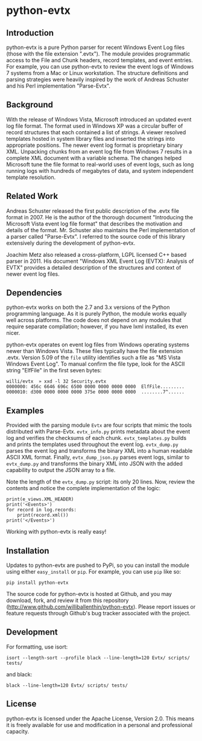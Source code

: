 python-evtx
===========

Introduction
------------

python-evtx is a pure Python parser for recent Windows Event Log files (those with the file extension ".evtx").  The module provides programmatic access to the File and Chunk headers, record templates, and event entries.  For example, you can use python-evtx to review the event logs of Windows 7 systems from a Mac or Linux workstation. The structure definitions and parsing strategies were heavily inspired by the work of Andreas Schuster and his Perl implementation "Parse-Evtx".

Background
----------
With the release of Windows Vista, Microsoft introduced an updated event log file format.  The format used in Windows XP was a circular buffer of record structures that each contained a list of strings.  A viewer resolved templates hosted in system library files and inserted the strings into appropriate positions.  The newer event log format is proprietary binary XML.  Unpacking chunks from an event log file from Windows 7 results in a complete XML document with a variable schema.  The changes helped Microsoft tune the file format to real-world uses of event logs, such as long running logs with hundreds of megabytes of data, and system independent template resolution.

Related Work
------------
Andreas Schuster released the first public description of the .evtx file format in 2007.  He is the author of the thorough document "Introducing the Microsoft Vista event log file format" that describes the motivation and details of the format.  Mr. Schuster also maintains the Perl implementation of a parser called "Parse-Evtx".  I referred to the source code of this library extensively during the development of python-evtx.

Joachim Metz also released a cross-platform, LGPL licensed C++ based parser in 2011.  His document "Windows XML Event Log (EVTX): Analysis of EVTX" provides a detailed description of the structures and context of newer event log files.

Dependencies
------------
python-evtx works on both the 2.7 and 3.x versions of the Python programming language. As it is purely Python, the module works equally well across platforms.  The code does not depend on any modules that require separate compilation; however, if you have lxml installed, its even nicer.

python-evtx operates on event log files from Windows operating systems newer than Windows Vista.  These files typically have the file extension .evtx.  Version 5.09 of the `file` utility identifies such a file as "MS Vista Windows Event Log".  To manual confirm the file type, look for the ASCII string "ElfFile" in the first seven bytes:

    willi/evtx  » xxd -l 32 Security.evtx 
    0000000: 456c 6646 696c 6500 0000 0000 0000 0000  ElfFile.........
    0000010: d300 0000 0000 0000 375e 0000 0000 0000  ........7^......


Examples
--------
Provided with the parsing module `Evtx` are four scripts that mimic the tools distributed with Parse-Evtx.  `evtx_info.py` prints metadata about the event log and verifies the checksums of each chunk.  `evtx_templates.py` builds and prints the templates used throughout the event log. `evtx_dump.py` parses the event log and transforms the binary XML into a human readable ASCII XML format. Finally, `evtx_dump_json.py` parses event logs, similar to `evtx_dump.py` and transforms the binary XML into JSON with the added capability to output the JSON array to a file. 

Note the length of the `evtx_dump.py` script: its only 20 lines.  Now, review the contents and notice the complete implementation of the logic:

    print(e_views.XML_HEADER)
    print('<Events>')
    for record in log.records:
        print(record.xml())
    print('</Events>')  

Working with python-evtx is really easy!


Installation
------------
Updates to python-evtx are pushed to PyPi, so you can install the module using either `easy_install` or `pip`.  For example, you can use `pip` like so:

    pip install python-evtx

The source code for python-evtx is hosted at Github, and you may download, fork, and review it from this repository (http://www.github.com/williballenthin/python-evtx).  Please report issues or feature requests through Github's bug tracker associated with the project.

Development
-----------
For formatting, use isort:
    
    isort --length-sort --profile black --line-length=120 Evtx/ scripts/ tests/

and black:

    black --line-length=120 Evtx/ scripts/ tests/

License
-------
python-evtx is licensed under the Apache License, Version 2.0.  This means it is freely available for use and modification in a personal and professional capacity.  

